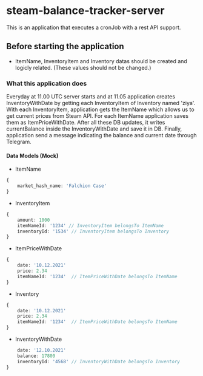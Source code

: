# steam-balance-tracker-server
This is an application that executes a cronJob with a rest API support.

## Before starting the application
- ItemName, InventoryItem and Inventory datas should be created and logicly related. (These values should not be changed.)

### What this application does
Everyday at 11.00 UTC server starts and at 11.05 application creates InventoryWithDate by getting each InventoryItem of Inventory named 'ziya'. With each InventoryItem, application gets the ItemName which allows us to get current prices from Steam API. For each ItemName application saves them as ItemPriceWithDate. After all these DB updates, it writes currentBalance inside the InventoryWithDate and save it in DB. Finally, application send a message indicating the balance and current date through Telegram.

#### Data Models (Mock)
- ItemName
```ts
{
	market_hash_name: 'Falchion Case'
}
```

- InventoryItem
```ts
{
	amount: 1000
	itemNameId: '1234' // InventoryItem belongsTo ItemName
	inventoryId: '1534' // InventoryItem belongsTo Inventory
}
```

- ItemPriceWithDate
```ts
{
	date: '10.12.2021'
	price: 2.34
	itemNameId: '1234'  // ItemPriceWithDate belongsTo ItemName
}
```


- Inventory
```ts
{
	date: '10.12.2021'
	price: 2.34
	itemNameId: '1234'  // ItemPriceWithDate belongsTo ItemName
}
```

- InventoryWithDate
```ts
	date: '12.10.2021'
	balance: 17800
	inventoryId: '4568' // InventoryWithDate belongsTo Inventory
}
```

